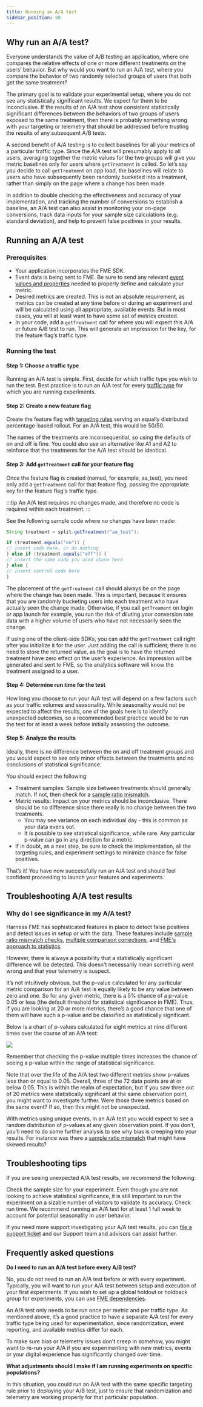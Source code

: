 ```yaml
---
title: Running an A/A test
sidebar_position: 50
---
```


## Why run an A/A test?

Everyone understands the value of A/B testing an application, where one compares the relative effects of one or more different treatments on the users’ behavior. But why would you want to run an A/A test, where you compare the behavior of two randomly selected groups of users that both get the same treatment?

The primary goal is to validate your experimental setup, where you do not see any statistically significant results. We expect for them to be inconclusive. If the results of an A/A test show consistent statistically significant differences between the behaviors of two groups of users exposed to the same treatment, then there is probably something wrong with your targeting or telemetry that should be addressed before trusting the results of any subsequent A/B tests.

A second benefit of A/A testing is to collect baselines for all your metrics of a particular traffic type. Since the A/A test will presumably apply to all users, averaging together the metric values for the two groups will give you metric baselines only for users where `getTreatment` is called. So let’s say you decide to call `getTreatment` on app load, the baselines will relate to users who have subsequently been randomly bucketed into a treatment, rather than simply on the page where a change has been made.

In addition to double checking the effectiveness and accuracy of your implementation, and tracking the number of conversions to establish a baseline, an A/A test can also assist in monitoring your on-page conversions, track data inputs for your sample size calculations (e.g. standard deviation), and help to prevent false positives in your results.

## Running an A/A test

### Prerequisites

* Your application incorporates the FME SDK.
* Event data is being sent to FME. Be sure to send any relevant [event values and properties](/docs/feature-management-experimentation/experimentation/events/#event-properties) needed to properly define and calculate your metric.
* Desired metrics are created. This is not an absolute requirement, as metrics can be created at any time before or during an experiment and will be calculated using all appropriate, available events. But in most cases, you will at least want to have some set of metrics created.
* In your code, add a `getTreatment` call for where you will expect this A/A or future A/B test to run. This will generate an impression for the key, for the feature flag’s traffic type.

### Running the test

#### Step 1: Choose a traffic type

Running an A/A test is simple. First, decide for which traffic type you wish to run the test. Best practice is to run an A/A test for every [traffic type](/docs/feature-management-experimentation/management-and-administration/fme-settings/traffic-types/) for which you are running experiments.

#### Step 2: Create a new feature flag

Create the feature flag with [targeting rules](/docs/feature-management-experimentation/feature-management/setup/define-feature-flag-treatments-and-targeting) serving an equally distributed percentage-based rollout. For an A/A test, this would be 50/50.

The names of the treatments are inconsequential, so using the defaults of on and off is fine. You could also use an alternative like A1 and A2 to reinforce that the treatments for the A/A test should be identical.

#### Step 3: Add `getTreatment` call for your feature flag

Once the feature flag is created (named, for example, aa_test), you need only add a `getTreatment` call for that feature flag, passing the appropriate key for the feature flag's traffic type.

:::tip
An A/A test requires no changes made, and therefore no code is required within each treatment. 
:::

See the following sample code where no changes have been made:

```java
String treatment = split.getTreatment("aa_test");

if (treatment.equals("on")) {
// insert code here, or do nothing
} else if (treatment.equals("off")) {
// insert the same code you used above here
} else {
// insert control code here
}
```

The placement of the `getTreatment` call should always be on the page where the change has been made. This is important, because it ensures that you are randomly bucketing users into each treatment who have actually seen the change made. Otherwise, if you call `getTreament` on login or app launch for example, you run the risk of diluting your conversion rate data with a higher volume of users who have not necessarily seen the change.

If using one of the client-side SDKs, you can add the `getTreatment` call right after you initialize it for the user. Just adding the call is sufficient; there is no need to store the returned value, as the goal is to have the returned treatment have zero effect on the user’s experience. An impression will be generated and sent to FME, so the analytics software will know the treatment assigned to a user.

#### Step 4: Determine run time for the test

How long you choose to run your A/A test will depend on a few factors such as your traffic volumes and seasonality. While seasonality would not be expected to affect the results, one of the goals here is to identify unexpected outcomes, so a recommended best practice would be to run the test for at least a week before initially assessing the outcome.

#### Step 5: Analyze the results

Ideally, there is no difference between the on and off treatment groups and you would expect to see only minor effects between the treatments and no conclusions of statistical significance.

You should expect the following:
* Treatment samples: Sample size between treatments should generally match. If not, then check for a [sample ratio mismatch](/docs/feature-management-experimentation/experimentation/experiment-results/analyzing-experiment-results/sample-ratio-check/).
* Metric results: Impact on your metrics should be inconclusive. There should be no difference since there really is no change between the two treatments.
  * You may see variance on each individual day - this is common as your data evens out.
  * It is possible to see statistical significance, while rare. Any particular p-value can go in any direction for a metric.
* If in doubt, as a next step, be sure to check the implementation, all the targeting rules, and experiment settings to minimize chance for false positives.

That’s it! You have now successfully run an A/A test and should feel confident proceeding to launch your features and experiments.

## Troubleshooting A/A test results

### Why do I see significance in my A/A test?

Harness FME has sophisticated features in place to detect false positives and detect issues in setup or with the data. These features include [sample ratio mismatch checks](/docs/feature-management-experimentation/experimentation/experiment-results/analyzing-experiment-results/sample-ratio-check/), [multiple comparison corrections](/docs/feature-management-experimentation/experimentation/key-concepts/multiple-comparison-correction/), and [FME's approach to statistics](https://help.split.io/hc/en-us/articles/360042265892-Split-s-approach-to-statistics).

However, there is always a possibility that a statistically significant difference will be detected. This doesn't necessarily mean something went wrong and that your telemetry is suspect.

It’s not intuitively obvious, but the p-value calculated for any particular metric comparison for an A/A test is equally likely to be any value between zero and one. So for any given metric, there is a 5% chance of a p-value 0.05 or less (the default threshold for statistical significance in FME). Thus, if you are looking at 20 or more metrics, there’s a good chance that one of them will have such a p-value and be classified as statistically significant.

Below is a chart of p-values calculated for eight metrics at nine different times over the course of an A/A test:

![](../static/a-a-test-pvalue.png)

Remember that checking the p-value multiple times increases the chance of seeing a p-value within the range of statistical significance.

Note that over the life of the A/A test two different metrics show p-values less than or equal to 0.05. Overall, three of the 72 data points are at or below 0.05. This is within the realm of expectation, but if you saw three out of 20 metrics were statistically significant at the same observation point, you might want to investigate further. Were those three metrics based on the same event? If so, then this might not be unexpected.

With metrics using unique events, in an A/A test you would expect to see a random distribution of p-values at any given observation point. If you don’t, you’ll need to do some further analysis to see why bias is creeping into your results. For instance was there a [sample ratio mismatch](/docs/feature-management-experimentation/experimentation/experiment-results/analyzing-experiment-results/sample-ratio-check/) that might have skewed results?

## Troubleshooting tips

If you are seeing unexpected A/A test results, we recommend the following:

Check the sample size for your experiment. Even though you are not looking to achieve statistical significance, it is still important to run the experiment on a sizable number of visitors to validate its accuracy.
Check run time. We recommend running an A/A test for at least 1 full week to account for potential seasonality in user behavior.

If you need more support investigating your A/A test results, you can [file a support ticket](https://support.harness.io/hc/en-us/requests) and our Support team and advisors can assist further.

## Frequently asked questions

**Do I need to run an A/A test before every A/B test?**

No, you do not need to run an A/A test before or with every experiment. Typically, you will want to run your A/A test between setup and execution of your first experiments. If you wish to set up a global holdout or holdback group for experiments, you can use [FME dependencies](/docs/feature-management-experimentation/feature-management/targeting/target-with-dependencies).

An A/A test only needs to be run once per metric and per traffic type. As mentioned above, it’s a good practice to have a separate A/A test for every traffic type being used for experimentation, since randomization, event reporting, and available metrics differ for each.

To make sure bias or telemetry issues don’t creep in somehow, you might want to re-run your A/A if you are experimenting with new metrics, events or your digital experience has significantly changed over time.

**What adjustments should I make if I am running experiments on specific populations?**

In this situation, you could run an A/A test with the same specific targeting rule prior to deploying your A/B test, just to ensure that randomization and telemetry are working properly for that particular population.
